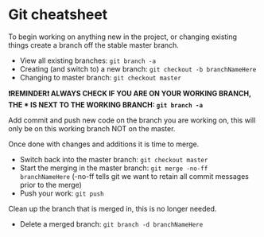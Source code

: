 # Git cheatsheet

To begin working on anything new in the project, or changing existing things create a branch off the stable master branch. 

- View all existing branches: `git branch -a`
- Creating (and switch to) a new branch: `git checkout -b branchNameHere`
- Changing to master branch: `git checkout master`

**:exclamation:REMINDER:exclamation: ALWAYS CHECK IF YOU ARE ON YOUR WORKING BRANCH, THE * IS NEXT TO THE WORKING BRANCH: `git branch -a`**

Add commit and push new code on the branch you are working on, this will only be on this working branch NOT on the master.

Once done with changes and additions it is time to merge.
- Switch back into the master branch: `git checkout master`
- Start the merging in the master branch: `git merge -no-ff branchNameHere` (-no-ff tells git we want to retain all commit messages prior to the merge)
- Push your work: `git push`

Clean up the branch that is merged in, this is no longer needed.
- Delete a merged branch: `git branch -d branchNameHere`
